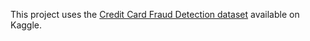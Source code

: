 This project uses the [Credit Card Fraud Detection dataset](https://www.kaggle.com/datasets/mlg-ulb/creditcardfraud) available on Kaggle.
